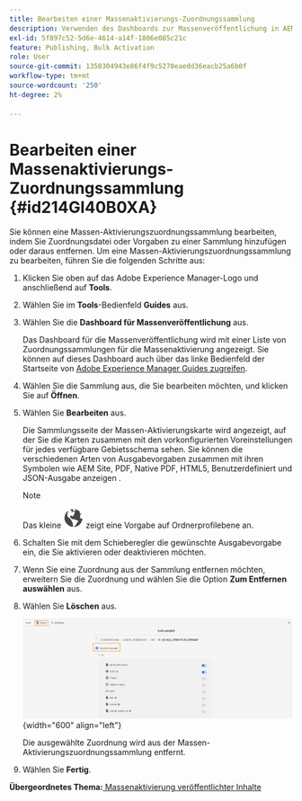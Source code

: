 ```yaml
---
title: Bearbeiten einer Massenaktivierungs-Zuordnungssammlung
description: Verwenden des Dashboards zur Massenveröffentlichung in AEM Guides. Erfahren Sie, wie Sie eine Massen-Aktivierungszuordnungssammlung bearbeiten, indem Sie Zuordnungsdateien hinzufügen oder entfernen.
exl-id: 5f897c52-5d6e-4614-a14f-1806e085c21c
feature: Publishing, Bulk Activation
role: User
source-git-commit: 1350304943e86f4f9c5270eaedd36eacb25a6b0f
workflow-type: tm+mt
source-wordcount: '250'
ht-degree: 2%

---
```


# Bearbeiten einer Massenaktivierungs-Zuordnungssammlung {#id214GI40B0XA}

Sie können eine Massen-Aktivierungszuordnungssammlung bearbeiten, indem Sie Zuordnungsdatei oder Vorgaben zu einer Sammlung hinzufügen oder daraus entfernen. Um eine Massen-Aktivierungszuordnungssammlung zu bearbeiten, führen Sie die folgenden Schritte aus:

1. Klicken Sie oben auf das Adobe Experience Manager-Logo und anschließend auf **Tools**.

1. Wählen Sie im **Tools**-Bedienfeld **Guides** aus.

1. Wählen Sie die **Dashboard für Massenveröffentlichung** aus.

   Das Dashboard für die Massenveröffentlichung wird mit einer Liste von Zuordnungssammlungen für die Massenaktivierung angezeigt. Sie können auf dieses Dashboard auch über das linke Bedienfeld der Startseite von [Adobe Experience Manager Guides zugreifen](intro-home-page.md).

1. Wählen Sie die Sammlung aus, die Sie bearbeiten möchten, und klicken Sie auf **Öffnen**.

1. Wählen Sie **Bearbeiten** aus.

   Die Sammlungsseite der Massen-Aktivierungskarte wird angezeigt, auf der Sie die Karten zusammen mit den vorkonfigurierten Voreinstellungen für jedes verfügbare Gebietsschema sehen.
Sie können die verschiedenen Arten von Ausgabevorgaben zusammen mit ihren Symbolen wie AEM Site, PDF, Native PDF, HTML5, Benutzerdefiniert und JSON-Ausgabe anzeigen
.

   >[!NOTE]
   >
   > Das kleine ![](images/global-preset-icon.svg) zeigt eine Vorgabe auf Ordnerprofilebene an.


1. Schalten Sie mit dem Schieberegler die gewünschte Ausgabevorgabe ein, die Sie aktivieren oder deaktivieren möchten.

1. Wenn Sie eine Zuordnung aus der Sammlung entfernen möchten, erweitern Sie die Zuordnung und wählen Sie die Option **Zum Entfernen auswählen** aus.

1. Wählen Sie **Löschen** aus.

   ![](images/bulk-activation-delete-map.png){width="600" align="left"}

   Die ausgewählte Zuordnung wird aus der Massen-Aktivierungszuordnungssammlung entfernt.

1. Wählen Sie **Fertig**.


**Übergeordnetes Thema:**[ Massenaktivierung veröffentlichter Inhalte](conf-bulk-activation.md)
